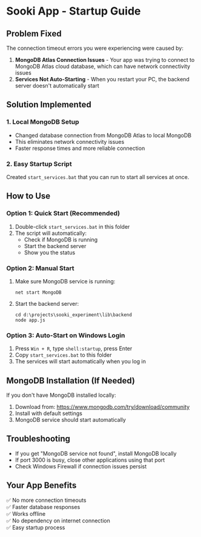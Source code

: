 # Sooki App - Startup Guide

## Problem Fixed
The connection timeout errors you were experiencing were caused by:
1. **MongoDB Atlas Connection Issues** - Your app was trying to connect to MongoDB Atlas cloud database, which can have network connectivity issues
2. **Services Not Auto-Starting** - When you restart your PC, the backend server doesn't automatically start

## Solution Implemented

### 1. Local MongoDB Setup
- Changed database connection from MongoDB Atlas to local MongoDB
- This eliminates network connectivity issues
- Faster response times and more reliable connection

### 2. Easy Startup Script
Created `start_services.bat` that you can run to start all services at once.

## How to Use

### Option 1: Quick Start (Recommended)
1. Double-click `start_services.bat` in this folder
2. The script will automatically:
   - Check if MongoDB is running
   - Start the backend server
   - Show you the status

### Option 2: Manual Start
1. Make sure MongoDB service is running:
   ```
   net start MongoDB
   ```
2. Start the backend server:
   ```
   cd d:\projects\sooki_experiment\lib\backend
   node app.js
   ```

### Option 3: Auto-Start on Windows Login
1. Press `Win + R`, type `shell:startup`, press Enter
2. Copy `start_services.bat` to this folder
3. The services will start automatically when you log in

## MongoDB Installation (If Needed)
If you don't have MongoDB installed locally:
1. Download from: https://www.mongodb.com/try/download/community
2. Install with default settings
3. MongoDB service should start automatically

## Troubleshooting
- If you get "MongoDB service not found", install MongoDB locally
- If port 3000 is busy, close other applications using that port
- Check Windows Firewall if connection issues persist

## Your App Benefits
✅ No more connection timeouts  
✅ Faster database responses  
✅ Works offline  
✅ No dependency on internet connection  
✅ Easy startup process